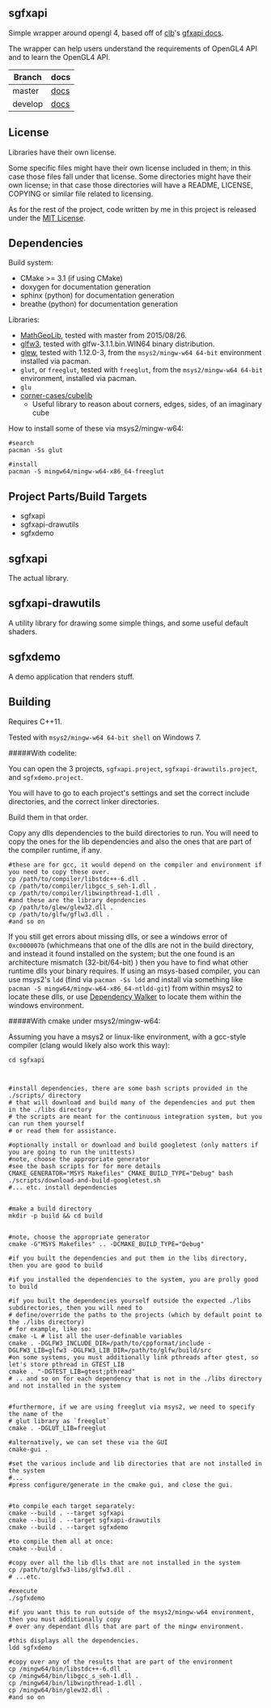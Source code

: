 
sgfxapi
---

Simple wrapper around opengl 4, based off of [clb](http://clb.demon.fi)'s [gfxapi docs](http://clb.demon.fi/gfxapi/).

The wrapper can help users understand the requirements of OpenGL4 API and to learn the OpenGL4 API.

Branch   | docs |
---      | --- 
master   | [docs](http://realazthat.github.io/sgfxapi/master/sphinx-docs/html/)
develop  | [docs](http://realazthat.github.io/sgfxapi/develop/sphinx-docs/html/)


License
----
Libraries have their own license.

Some specific files might have their own license included in them; in this case those files fall under
that license. Some directories might have their own license; in that case those directories will have
a README, LICENSE, COPYING or similar file related to licensing.

As for the rest of the project, code written by me in this project is released under the
[MIT License](https://opensource.org/licenses/MIT).


Dependencies
----

Build system:

* CMake >= 3.1 (if using CMake)
* doxygen for documentation generation
* sphinx (python) for documentation generation
* breathe (python) for documentation generation

Libraries:

* [MathGeoLib](http://clb.demon.fi/MathGeoLib/nightly/), tested with master from 2015/08/26.
* [glfw3](http://www.glfw.org/docs/latest/), tested with glfw-3.1.1.bin.WIN64 binary distribution.
* [glew](http://glew.sourceforge.net/),
    tested with 1.12.0-3, from the `msys2/mingw-w64 64-bit` environment installed via pacman.
* `glut`, or `freeglut`, tested with `freeglut`, from the `msys2/mingw-w64 64-bit` environment, installed via pacman.
* `glu`
* [corner-cases/cubelib](https://github.com/realazthat/corner-cases)
    * Useful library to reason about corners, edges, sides, of an imaginary cube



How to install some of these via msys2/mingw-w64:

    #search
    pacman -Ss glut
    
    #install
    pacman -S mingw64/mingw-w64-x86_64-freeglut


Project Parts/Build Targets
----

* sgfxapi
* sgfxapi-drawutils
* sgfxdemo

sgfxapi
------

The actual library.


sgfxapi-drawutils
------

A utility library for drawing some simple things, and some useful default shaders.


sgfxdemo
------

A demo application that renders stuff.



Building
----

Requires C++11.

Tested with `msys2/mingw-w64 64-bit shell` on Windows 7.



#####With codelite:

You can open the 3 projects, `sgfxapi.project`, `sgfxapi-drawutils.project`, and `sgfxdemo.project`.

You will have to go to each project's settings and set the correct include directories, and the correct linker directories.

Build them in that order.

Copy any dlls dependencies to the build directories to run. You will need to copy the ones for the lib dependencies
and also the ones that are part of the compiler runtime, if any.

    #these are for gcc, it would depend on the compiler and environment if you need to copy these over.
    cp /path/to/compiler/libstdc++-6.dll .
    cp /path/to/compiler/libgcc_s_seh-1.dll .
    cp /path/to/compiler/libwinpthread-1.dll .
    #and these are the library depndencies
    cp /path/to/glew/glew32.dll .
    cp /path/to/glfw/gflw3.dll .
    #and so on

If you still get errors about missing dlls, or see a windows error of `0xc000007b` (whichmeans that one of the
dlls are not in the build directory, and instead it found installed on the system; but the one found is an
architecture mismatch (32-bit/64-bit) ) then you have to find what other runtime dlls your binary requires.
If using an msys-based compiler, you can use msys2's `ldd` (find via `pacman -Ss ldd` and install via something
like `pacman -S mingw64/mingw-w64-x86_64-ntldd-git`) from within msys2 to locate these dlls, or use
[Dependency Walker](http://www.dependencywalker.com/) to locate them within the windows environment.




#####With cmake under msys2/mingw-w64:

Assuming you have a msys2 or linux-like environment, with a gcc-style compiler (clang would
likely also work this way):

    cd sgfxapi
    
    
    
    #install dependencies, there are some bash scripts provided in the ./scripts/ directory
    # that will download and build many of the dependencies and put them in the ./libs directory
    # the scripts are meant for the continuous integration system, but you can run them yourself
    # or read them for assistance.
    
    #optionally install or download and build googletest (only matters if you are going to run the unittests)
    #note, choose the appropriate generator
    #see the bash scripts for for more details
    CMAKE_GENERATOR="MSYS Makefiles" CMAKE_BUILD_TYPE="Debug" bash ./scripts/download-and-build-googletest.sh
    #... etc. install dependencies
    
    
    #make a build directory
    mkdir -p build && cd build
    
    
    #note, choose the appropriate generator
    cmake -G"MSYS Makefiles" .. -DCMAKE_BUILD_TYPE="Debug"
    
    #if you built the dependencies and put them in the libs directory, then you are good to build
    
    #if you installed the dependencies to the system, you are prolly good to build

    #if you built the dependencies yourself outside the expected ./libs subdirectories, then you will need to
    # define/override the paths to the projects (which by default point to the ./libs directory)
    # for example, like so:
    cmake -L # list all the user-definable variables
    cmake . -DGLFW3_INCLUDE_DIR=/path/to/cppformat/include -DGLFW3_LIB=glfw3 -DGLFW3_LIB_DIR=/path/to/glfw/build/src
    #on some systems, you must additionally link pthreads after gtest, so let's store pthread in GTEST_LIB
    cmake . "-DGTEST_LIB=gtest;pthread"
    # .. and so on for each dependency that is not in the ./libs directory and not installed in the system

    
    #furthermore, if we are using freeglut via msys2, we need to specify the name of the
    # glut library as `freeglut`
    cmake . -DGLUT_LIB=freeglut
    
    #alternatively, we can set these via the GUI
    cmake-gui .
    
    #set the various include and lib directories that are not installed in the system
    #...
    #press configure/generate in the cmake gui, and close the gui.
    
    
    #to compile each target separately:
    cmake --build . --target sgfxapi
    cmake --build . --target sgfxapi-drawutils
    cmake --build . --target sgfxdemo
    
    #to compile them all at once:
    cmake --build .
    
    #copy over all the lib dlls that are not installed in the system
    cp /path/to/glfw3-libs/glfw3.dll .
    # ...etc.

    #execute
    ./sgfxdemo

    #if you want this to run outside of the msys2/mingw-w64 environment, then you must additionally copy
    # over any dependant dlls that are part of the mingw environment.
    
    #this displays all the dependencies.
    ldd sgfxdemo

    #copy over any of the results that are part of the environment
    cp /mingw64/bin/libstdc++-6.dll .
    cp /mingw64/bin/libgcc_s_seh-1.dll .
    cp /mingw64/bin/libwinpthread-1.dll .
    cp /mingw64/bin/glew32.dll .
    #and so on

